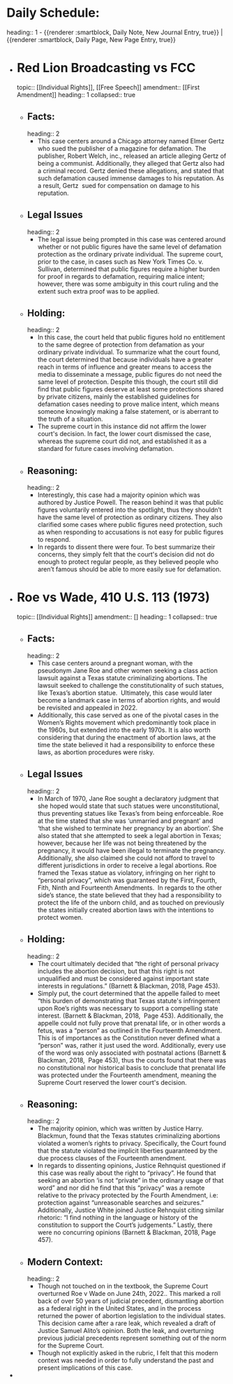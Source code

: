 # Daily Schedule:
heading:: 1
	- {{renderer :smartblock, Daily Note, New Journal Entry, true}} | {{renderer :smartblock, Daily Page, New Page Entry, true}}
- # Red Lion Broadcasting vs FCC
  topic:: [[Individual Rights]], [[Free Speech]]
  amendment:: [[First Amendment]]
  heading:: 1
  collapsed:: true
	- ## Facts:
	  heading:: 2
		- This case centers around a Chicago attorney named Elmer Gertz who sued the publisher of a magazine for defamation. The publisher, Robert Welch, inc., released an article alleging Gertz of being a communist. Additionally, they alleged that Gertz also had a criminal record. Gertz denied these allegations, and stated that such defamation caused immense damages to his reputation. As a result, Gertz  sued for compensation on damage to his reputation.
	- ## Legal Issues
	  heading:: 2
		- The legal issue being prompted in this case was centered around whether or not public figures have the same level of defamation protection as the ordinary private individual. The supreme court, prior to the case, in cases such as New York Times Co. v. Sullivan, determined that public figures require a higher burden for proof in regards to defamation, requiring malice intent; however, there was some ambiguity in this court ruling and the extent such extra proof was to be applied.
	- ## Holding:
	  heading:: 2
		- In this case, the court held that public figures hold no entitlement to the same degree of protection from defamation as your ordinary private individual. To summarize what the court found, the court determined that because individuals have a greater reach in terms of influence and greater means to access the media to disseminate a message, public figures do not need the same level of protection. Despite this though, the court still did find that public figures deserve at least some protections shared by private citizens, mainly the established guidelines for defamation cases needing to prove malice intent, which means someone knowingly making a false statement, or is aberrant to the truth of a situation.
		- The supreme court in this instance did not affirm the lower court's decision. In fact, the lower court dismissed the case, whereas the supreme court did not, and established it as a standard for future cases involving defamation.
	- ## Reasoning:
	  heading:: 2
		- Interestingly, this case had a majority opinion which was authored by Justice Powell. The reason behind it was that public figures voluntarily entered into the spotlight, thus they shouldn’t have the same level of protection as ordinary citizens. They also clarified some cases where public figures need protection, such as when responding to accusations is not easy for public figures to respond.
		- In regards to dissent there were four. To best summarize their concerns, they simply felt that the court's decision did not do enough to protect regular people, as they believed people who aren’t famous should be able to more easily sue for defamation.
- # Roe vs Wade, 410 U.S. 113 (1973)
  topic:: [[Individual Rights]]
  amendment:: []
  heading:: 1
  collapsed:: true
	- ## Facts:
	  heading:: 2
		- This case centers around a pregnant woman, with the pseudonym Jane Roe and other women seeking a class action lawsuit against a Texas statute criminalizing abortions. The lawsuit seeked to challenge the constitutionality of such statues, like Texas’s abortion statue.  Ultimately, this case would later become a landmark case in terms of abortion rights, and would be revisited and appealed in 2022.
		- Additionally, this case served as one of the pivotal cases in the Women’s Rights movement which predominantly took place in the 1960s, but extended into the early 1970s. It is also worth considering that during the enactment of abortion laws, at the time the state believed it had a responsibility to enforce these laws, as abortion procedures were risky.
	- ## Legal Issues
	  heading:: 2
		- In March of 1970, Jane Roe sought a declaratory judgment that she hoped would state that such statues were unconstitutional, thus preventing statues like Texas’s from being enforceable. Roe at the time stated that she was ‘unmarried and pregnant’ and ‘that she wished to terminate her pregnancy by an abortion’. She also stated that she attempted to seek a legal abortion in Texas; however, because her life was not being threatened by the pregnancy, it would have been illegal to terminate the pregnancy. Additionally, she also claimed she could not afford to travel to different jurisdictions in order to receive a legal abortions. Roe framed the Texas statue as violatory, infringing on her right to “personal privacy”, which was guaranteed by the First, Fourth, Fith, Ninth and Fourteenth Amendments.  In regards to the other side’s stance, the state believed that they had a responsibility to protect the life of the unborn child, and as touched on previously the states initially created abortion laws with the intentions to protect women.
	- ## Holding:
	  heading:: 2
		- The court ultimately decided that “the right of personal privacy includes the abortion decision, but that this right is not unqualified and must be considered against important state interests in regulations.” (Barnett & Blackman, 2018, Page 453).
		- Simply put, the court determined that the appelle failed to meet “this burden of demonstrating that Texas statute's infringement upon Roe’s rights was necessary to support a compelling state interest. (Barnett & Blackman, 2018,  Page 453). Additionally, the appelle could not fully prove that prenatal life, or in other words a fetus, was a “person” as outlined in the Fourteenth Amendment. This is of importances as the Constitution never defined what a “person” was, rather it just used the word. Additionally, every use of the word was only associated with postnatal actions (Barnett & Blackman, 2018,  Page 453), thus the courts found that there was no constitutional nor historical basis to conclude that prenatal life was protected under the Fourteenth amendment, meaning the Supreme Court reserved the lower court's decision.
	- ## Reasoning:
	  heading:: 2
		- The majority opinion, which was written by Justice Harry. Blackmun, found that the Texas statutes criminalizing abortions violated a women’s rights to privacy. Specifically, the Court found that the statute violated the implicit liberties guaranteed by the due process clauses of the Fourteenth amendment.
		- In regards to dissenting opinions, Justice Rehnquist questioned if this case was really about the right to “privacy”. He found that seeking an abortion ‘is not “private” in the ordinary usage of that word” and nor did he find that this “privacy” was a remote relative to the privacy protected by the Fourth Amendment, i.e: protection against “unreasonable searches and seizures.” Additionally, Justice White joined Justice Rehnquist citing similar rhetoric: “I find nothing in the language or history of the constitution to support the Court’s judgements.” Lastly, there were no concurring opinions (Barnett & Blackman, 2018, Page 457).
	- ## Modern Context:
	  heading:: 2
		- Though not touched on in the textbook, the Supreme Court overturned Roe v Wade on June 24th, 2022.. This marked a roll back of over 50 years of judicial precedent, dismantling abortion as a federal right in the United States, and in the process returned the power of abortion legislation to the individual states. This decision came after a rare leak, which revealed a draft of Justice Samuel Alito’s opinion. Both the leak, and overturning previous judicial precedents represent something out of the norm for the Supreme Court.
		- Though not explicitly asked in the rubric, I felt that this modern context was needed in order to fully understand the past and present implications of this case.
-